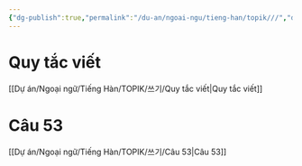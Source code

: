 ```yaml
---
{"dg-publish":true,"permalink":"/du-an/ngoai-ngu/tieng-han/topik///","dgPassFrontmatter":true}
---
```


# Quy tắc viết
[[Dự án/Ngoại ngữ/Tiếng  Hàn/TOPIK/쓰기/Quy tắc viết\|Quy tắc viết]]

# Câu 53
[[Dự án/Ngoại ngữ/Tiếng  Hàn/TOPIK/쓰기/Câu 53\|Câu 53]]